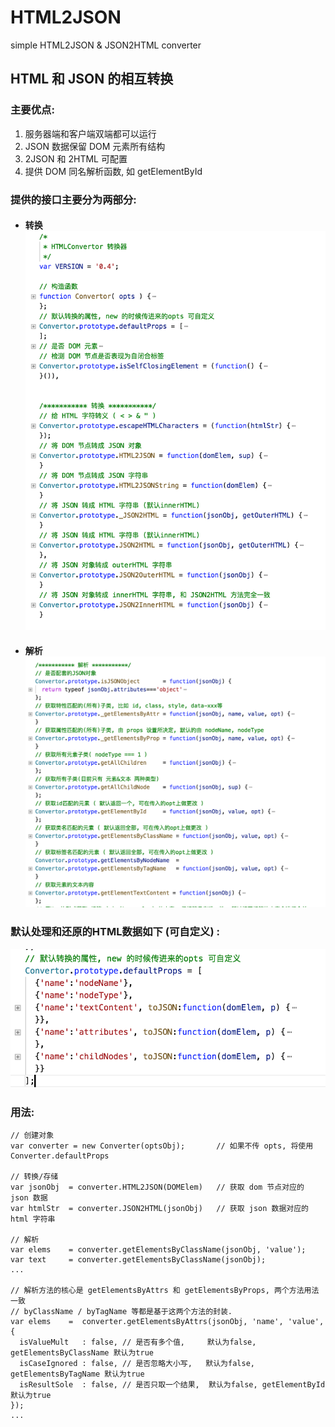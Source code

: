# HTML2JSON
simple HTML2JSON &amp; JSON2HTML converter


##  HTML 和 JSON 的相互转换

### 主要优点:
1. 服务器端和客户端双端都可以运行
2. JSON 数据保留 DOM 元素所有结构
3. 2JSON 和 2HTML 可配置
4. 提供 DOM 同名解析函数, 如 getElementById

### 提供的接口主要分为两部分:
* #### 转换 ![image](https://github.com/3fatty/HTML2JSON/blob/master/imgs/convert.png)
* #### 解析 ![image](https://github.com/3fatty/HTML2JSON/blob/master/imgs/parse.png)

### 默认处理和还原的HTML数据如下 (可自定义) :
![image](https://github.com/3fatty/HTML2JSON/blob/master/imgs/defaultprops.png)


### 用法:
```
// 创建对象
var converter = new Converter(optsObj);       // 如果不传 opts, 将使用 Converter.defaultProps

// 转换/存储
var jsonObj  = converter.HTML2JSON(DOMElem)   // 获取 dom 节点对应的 json 数据
var htmlStr  = converter.JSON2HTML(jsonObj)   // 获取 json 数据对应的 html 字符串

// 解析
var elems    = converter.getElementsByClassName(jsonObj, 'value');
var text     = converter.getElementsByClassName(jsonObj);
...

// 解析方法的核心是 getElementsByAttrs 和 getElementsByProps, 两个方法用法一致
// byClassName / byTagName 等都是基于这两个方法的封装.
var elems    =  converter.getElementsByAttrs(jsonObj, 'name', 'value',  {
  isValueMult   : false, // 是否有多个值,     默认为false, getElementsByClassName 默认为true
  isCaseIgnored : false, // 是否忽略大小写,   默认为false, getElementsByTagName 默认为true
  isResultSole  : false, // 是否只取一个结果,  默认为false, getElementById 默认为true
});
...

```
